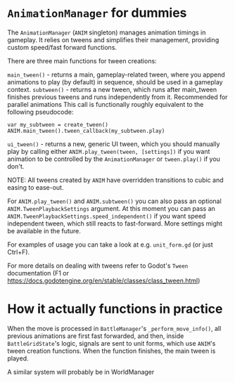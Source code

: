 # `AnimationManager` for dummies

The `AnimationManager` (`ANIM` singleton) manages animation timings in gameplay. It relies on tweens and simplifies their management, providing custom speed/fast forward functions.

There are three main functions for tween creations:

`main_tween()` - returns a main, gameplay-related tween, where you append animations to play (by default) in sequence, should be used in a gameplay context.
`subtween()` - returns a new tween, which runs after main_tween finishes previous tweens and runs independently from it. Recommended for parallel animations
This call is functionally roughly equivalent to the following pseudocode:

```
var my_subtween = create_tween()
ANIM.main_tween().tween_callback(my_subtween.play)
```


`ui_tween()` - returns a new, generic UI tween, which you should manually play by calling either `ANIM.play_tween(tween, [settings])` if you want animation to be controlled by the `AnimationManager` or `tween.play()` if you don't.

NOTE: All tweens created by `ANIM` have overridden transitions to cubic and easing to ease-out.

For `ANIM.play_tween()` and `ANIM.subtween()` you can also pass an optional `ANIM.TweenPlaybackSettings` argument. At this moment you can pass an `ANIM.TweenPlaybackSettings.speed_independent()` if you want speed independent tween, which still reacts to fast-forward. More settings might be available in the future.

For examples of usage you can take a look at e.g. `unit_form.gd` (or just Ctrl+F).

For more details on dealing with tweens refer to Godot's `Tween` documentation (F1 or https://docs.godotengine.org/en/stable/classes/class_tween.html)

# How it actually functions in practice

When the move is processed in `BattleManager`'s `_perform_move_info()`, all previous animations are first fast forwarded, and then, inside `BattleGridState`'s logic, signals are sent to unit forms, which use `ANIM`'s tween creation functions. When the function finishes, the main tween is played.

A similar system will probably be in WorldManager